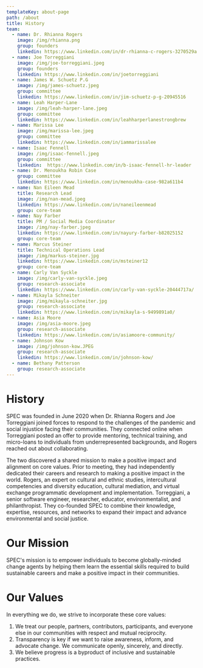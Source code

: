 ```yaml
---
templateKey: about-page
path: /about
title: History
team:
  - name: Dr. Rhianna Rogers
    image: /img/rhianna.png
    group: founders
    linkedin: https://www.linkedin.com/in/dr-rhianna-c-rogers-3270529a
  - name: Joe Torreggiani
    image: /img/joe-torreggiani.jpeg
    group: founders
    linkedin: https://www.linkedin.com/in/joetorreggiani
  - name: James W. Schuetz P.G
    image: /img/james-schuetz.jpeg
    group: committee
    linkedin: https://www.linkedin.com/in/jim-schuetz-p-g-20945516
  - name: Leah Harper-Lane
    image: /img/leah-harper-lane.jpeg
    group: committee
    linkedin: https://www.linkedin.com/in/leahharperlanestrongbrew
  - name: Marissa Lee
    image: /img/marissa-lee.jpeg
    group: committee
    linkedin: https://www.linkedin.com/in/iammarissalee
  - name: Isaac Fennell
    image: /img/isaac-fennell.jpeg
    group: committee
    linkedin:  https://www.linkedin.com/in/b-isaac-fennell-hr-leader
  - name: Dr. Menoukha Robin Case
    group: committee
    linkedin: https://www.linkedin.com/in/menoukha-case-982a611b4
  - name: Nan Eileen Mead
    title: Research Lead 
    image: /img/nan-mead.jpeg
    linkedin: https://www.linkedin.com/in/naneileenmead
    group: core-team
  - name: Nay Farber
    title: PM / Social Media Coordinator
    image: /img/nay-farber.jpeg
    linkedin: https://www.linkedin.com/in/nayury-farber-b82025152
    group: core-team
  - name: Marcus Steiner
    title: Technical Operations Lead
    image: /img/markus-steiner.jpg
    linkedin: https://www.linkedin.com/in/msteiner12
    group: core-team
  - name: Carly Van Syckle
    image: /img/carly-van-syckle.jpeg
    group: research-associate
    linkedin: https://www.linkedin.com/in/carly-van-syckle-20444717a/
  - name: Mikayla Schneiter
    image: /img/mikayla-schneiter.jpg
    group: research-associate
    linkedin: https://www.linkedin.com/in/mikayla-s-9499891a0/
  - name: Asia Moore
    image: /img/asia-moore.jpeg
    group: research-associate
    linkedin: https://www.linkedin.com/in/asiamoore-community/
  - name: Johnson Kow
    image: /img/johnson-kow.JPEG
    group: research-associate
    linkedin: https://www.linkedin.com/in/johnson-kow/
  - name: Bethany Patterson
    group: research-associate
---
```

# History

SPEC was founded in June 2020 when Dr. Rhianna Rogers and Joe Torreggiani joined forces to respond to the challenges of the pandemic and social injustice facing their communities. They connected online when Torreggiani posted an offer to provide mentoring, technical training, and micro-loans to individuals from underrepresented backgrounds, and Rogers reached out about collaborating.

The two discovered a shared mission to make a positive impact and alignment on core values. Prior to meeting, they had independently dedicated their careers and research to making a positive impact in the world. Rogers, an expert on cultural and ethnic studies, intercultural competencies and diversity education, cultural mediation, and virtual exchange programmatic development and implementation. Torreggiani, a senior software engineer, researcher, educator, environmentalist, and philanthropist. They co-founded SPEC to combine their knowledge, expertise, resources, and networks to expand their impact and advance environmental and social justice.

# Our Mission

SPEC's mission is to empower individuals to become globally-minded
change agents by helping them learn the essential skills required to build
sustainable careers and make a positive impact in their communities.

# Our Values

In everything we do, we strive to incorporate these core values:

1. We treat our people, partners, contributors, participants, and everyone else in our communities with respect and mutual reciprocity.
2. Transparency is key if we want to raise awareness, inform, and advocate change. We communicate openly, sincerely, and directly.
3. We believe progress is a byproduct of inclusive and sustainable practices.
